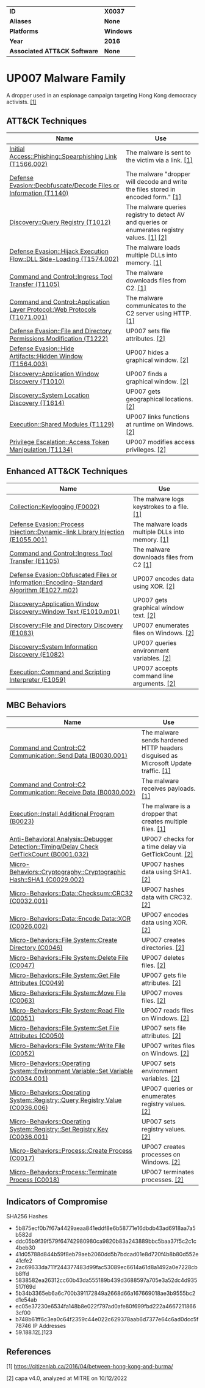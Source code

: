<table>
<tr>
<td><b>ID</b></td>
<td><b>X0037</b></td>
</tr>
<tr>
<td><b>Aliases</b></td>
<td><b>None</b></td>
</tr>
<tr>
<td><b>Platforms</b></td>
<td><b>Windows</b></td>
</tr>
<tr>
<td><b>Year</b></td>
<td><b>2016</b></td>
</tr>
<tr>
<td><b>Associated ATT&CK Software</b></td>
<td><b>None</b></td>
</tr>
</table>


# UP007 Malware Family

A dropper used in an espionage campaign targeting Hong Kong democracy activists. [[1]](#1)


## ATT&CK Techniques

|Name|Use|
|---|---|
|[Initial Access::Phishing::Spearphishing Link (T1566.002)](https://attack.mitre.org/techniques/T1566/002/)|The malware is sent to the victim via a link. [[1]](#1)|
|[Defense Evasion::Deobfuscate/Decode Files or Information (T1140)](https://attack.mitre.org/techniques/T1140/)|The malware "dropper will decode and write the files stored in encoded form." [[1]](#1)|
|[Discovery::Query Registry (T1012)](https://attack.mitre.org/techniques/T1012/)|The malware queries registry to detect AV and queries or enumerates registry values. [[1]](#1) [[2]](#2)|
|[Defense Evasion::Hijack Execution Flow::DLL Side-Loading (T1574.002)](https://attack.mitre.org/techniques/T1574/002/)|The malware loads multiple DLLs into memory. [[1]](#1)|
|[Command and Control::Ingress Tool Transfer (T1105)](https://attack.mitre.org/techniques/T1105/)|The malware downloads files from C2. [[1]](#1)|
|[Command and Control::Application Layer Protocol::Web Protocols (T1071.001)](https://attack.mitre.org/techniques/T1071/001/)|The malware communicates to the C2 server using HTTP. [[1]](#1)|
|[Defense Evasion::File and Directory Permissions Modification (T1222)](https://attack.mitre.org/techniques/T1222)|UP007 sets file attributes. [[2]](#2)|
|[Defense Evasion::Hide Artifacts::Hidden Window (T1564.003)](https://attack.mitre.org/techniques/T1564/003)|UP007 hides a graphical window. [[2]](#2)|
|[Discovery::Application Window Discovery (T1010)](https://attack.mitre.org/techniques/T1010)|UP007 finds a graphical window. [[2]](#2)|
|[Discovery::System Location Discovery (T1614)](https://attack.mitre.org/techniques/T1614)|UP007 gets geographical locations. [[2]](#2)|
|[Execution::Shared Modules (T1129)](https://attack.mitre.org/techniques/T1129)|UP007 links functions at runtime on Windows. [[2]](#2)|
|[Privilege Escalation::Access Token Manipulation (T1134)](https://attack.mitre.org/techniques/T1134)|UP007 modifies access privileges. [[2]](#2)|


## Enhanced ATT&CK Techniques

|Name|Use|
|---|---|
|[Collection::Keylogging (F0002)](../collection/keylogging.md)|The malware logs keystrokes to a file. [[1]](#1)|
|[Defense Evasion::Process Injection::Dynamic-link Library Injection (E1055.001)](../defense-evasion/process-injection.md)|The malware loads multiple DLLs into memory. [[1]](#1)|
|[Command and Control::Ingress Tool Transfer (E1105)](../command-and-control/ingress-tool-transfer.md)|The malware downloads files from C2 [[1]](#1)|
|[Defense Evasion::Obfuscated Files or Information::Encoding-Standard Algorithm (E1027.m02)](../defense-evasion/obfuscated-files-or-information.md)|UP007 encodes data using XOR. [[2]](#2)|
|[Discovery::Application Window Discovery::Window Text (E1010.m01)](../discovery/application-window-discovery.md)|UP007 gets graphical window text. [[2]](#2)|
|[Discovery::File and Directory Discovery (E1083)](../discovery/file-and-directory-discovery.md)|UP007 enumerates files on Windows. [[2]](#2)|
|[Discovery::System Information Discovery (E1082)](../discovery/system-information-discovery.md)|UP007 queries environment variables. [[2]](#2)|
|[Execution::Command and Scripting Interpreter (E1059)](../execution/command-and-scripting-interpreter.md)|UP007 accepts command line arguments. [[2]](#2)|


## MBC Behaviors

|Name|Use|
|---|---|
|[Command and Control::C2 Communication::Send Data (B0030.001)](../command-and-control/c2-communication.md)|The malware sends hardened HTTP headers disguised as Microsoft Update traffic. [[1]](#1)|
|[Command and Control::C2 Communication::Receive Data (B0030.002)](../command-and-control/c2-communication.md)|The malware receives payloads. [[1]](#1)|
|[Execution::Install Additional Program (B0023)](../execution/install-additional-program.md)|The malware is a dropper that creates multiple files. [[1]](#1)|
|[Anti-Behavioral Analysis::Debugger Detection::Timing/Delay Check GetTickCount (B0001.032)](../anti-behavioral-analysis/debugger-detection.md)|UP007 checks for a time delay via GetTickCount. [[2]](#2)|
|[Micro-Behaviors::Cryptography::Cryptographic Hash::SHA1 (C0029.002)](../micro-behaviors/cryptography/cryptographic-hash.md)|UP007 hashes data using SHA1. [[2]](#2)|
|[Micro-Behaviors::Data::Checksum::CRC32 (C0032.001)](../micro-behaviors/data/checksum.md)|UP007 hashes data with CRC32. [[2]](#2)|
|[Micro-Behaviors::Data::Encode Data::XOR (C0026.002)](../micro-behaviors/data/encode-data.md)|UP007 encodes data using XOR. [[2]](#2)|
|[Micro-Behaviors::File System::Create Directory (C0046)](../micro-behaviors/file-system/create-directory.md)|UP007 creates directories. [[2]](#2)|
|[Micro-Behaviors::File System::Delete File (C0047)](../micro-behaviors/file-system/delete-file.md)|UP007 deletes files. [[2]](#2)|
|[Micro-Behaviors::File System::Get File Attributes (C0049)](../micro-behaviors/file-system/get-file-attributes.md)|UP007 gets file attributes. [[2]](#2)|
|[Micro-Behaviors::File System::Move File (C0063)](../micro-behaviors/file-system/move-file.md)|UP007 moves files. [[2]](#2)|
|[Micro-Behaviors::File System::Read File (C0051)](../micro-behaviors/file-system/read-file.md)|UP007 reads files on Windows. [[2]](#2)|
|[Micro-Behaviors::File System::Set File Attributes (C0050)](../micro-behaviors/file-system/set-file-attributes.md)|UP007 sets file attributes. [[2]](#2)|
|[Micro-Behaviors::File System::Write File (C0052)](../micro-behaviors/file-system/writes-file.md)|UP007 writes files on Windows. [[2]](#2)|
|[Micro-Behaviors::Operating System::Environment Variable::Set Variable (C0034.001)](../micro-behaviors/operating-system/environment-variable.md)|UP007 sets environment variables. [[2]](#2)|
|[Micro-Behaviors::Operating System::Registry::Query Registry Value (C0036.006)](../micro-behaviors/operating-system/registry.md)|UP007 queries or enumerates registry values. [[2]](#2)|
|[Micro-Behaviors::Operating System::Registry::Set Registry Key (C0036.001)](../micro-behaviors/operating-system/registry.md)|UP007 sets registry values. [[2]](#2)|
|[Micro-Behaviors::Process::Create Process (C0017)](../micro-behaviors/process/create-process.md)|UP007 creates processes on Windows. [[2]](#2)|
|[Micro-Behaviors::Process::Terminate Process (C0018)](../micro-behaviors/process/terminate-process.md)|UP007 terminates processes. [[2]](#2)|


## Indicators of Compromise

SHA256 Hashes
- 5b875ecf0b7f67a4429aeaa841eddf8e6b58771e16dbdb43ad6918aa7a5b582d
- ddc05b9f39f579f64742980980ca9820b83a243889bbc5baa37f5c2c1c4beb30
- 41d05788d844b59f8eb79aeb2060dd5b7bdcad01e8d720f4b8b80d552e41cfe2
- 2ac69633da711f244377483d99fac53089ec6614a61d8a1492a0e7228cbb8ffd
- 5838582ea26312cc60b43da555189b439d3688597a705e3a52dc4d935517f69d
- 5b34b3365eb6a6c700b391172849a2668d66a167669018ae3b9555bc2d1e54ab
- ec05e37230e6534fa148b8e022f797ad0afe80f699fbd222a46672118663cf00
- b748b61ff6c3ea0c64f2359c44e022c629378aab6d7377e64c6ad0dcc5f78746
IP Addresses
- 59.188.12[.]123

## References

<a name="1">[1]</a> https://citizenlab.ca/2016/04/between-hong-kong-and-burma/

<a name="2">[2]</a> capa v4.0, analyzed at MITRE on 10/12/2022

